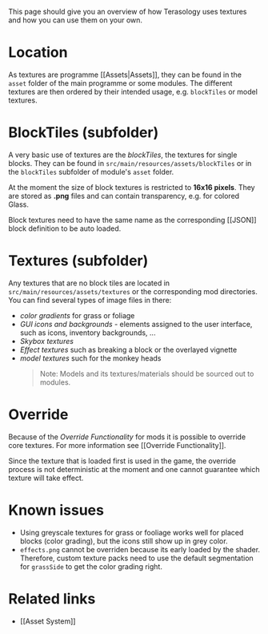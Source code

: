This page should give you an overview of how Terasology uses textures and how you can use them on your own.

# Location
As textures are programme [[Assets|Assets]], they can be found in the `asset` folder of the main programme or some
modules. The different textures are then ordered by their intended usage, e.g. `blockTiles` or model textures.

# BlockTiles (subfolder)
A very basic use of textures are the _blockTiles_, the textures for single blocks. They can be found in
`src/main/resources/assets/blockTiles` or in the `blockTiles` subfolder of module's `asset` folder.

At the moment the size of block textures is restricted to **16x16 pixels**. They are stored as **.png** files and can
 contain transparency, e.g. for colored Glass.

Block textures need to have the same name as the corresponding [[JSON]] block definition to be auto loaded.

# Textures (subfolder)
Any textures that are no block tiles are located in `src/main/resources/assets/textures` or the corresponding mod
directories. You can find several types of image files in there:

* _color gradients_ for grass or foliage
* _GUI icons and backgrounds_ - elements assigned to the user interface, such as icons, inventory backgrounds, ...
* _Skybox textures_
* _Effect textures_ such as breaking a block or the overlayed vignette
* _model textures_ such for the monkey heads
    > Note: Models and its textures/materials should be sourced out to modules.

# Override
Because of the _Override Functionality_ for mods it is possible to override core textures. For more information see
 [[Override Functionality]].

 Since the texture that is loaded first is used in the game, the override process is not deterministic at the moment
 and one cannot guarantee which texture will take effect.

# Known issues
* Using greyscale textures for grass or fooliage works well for placed blocks (color grading),
but the icons still show up in grey color.
* `effects.png` cannot be overriden because its early loaded by the shader. Therefore,
custom texture packs need to use the default segmentation for `grassSide` to get the color grading right.

# Related links
* [[Asset System]]
